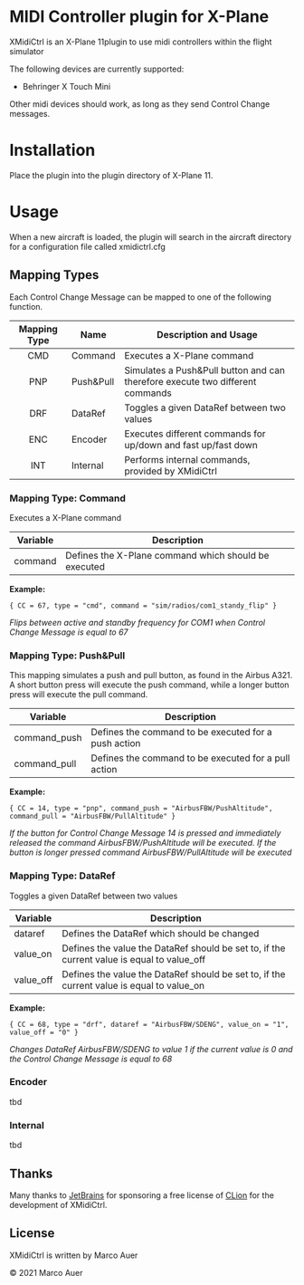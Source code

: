 # MIDI Controller plugin for X-Plane
XMidiCtrl is an X-Plane 11plugin to use midi controllers within the flight simulator

The following devices are currently supported:

* Behringer X Touch Mini

Other midi devices should work, as long as they send Control Change messages.

# Installation
Place the plugin into the plugin directory of X-Plane 11.

# Usage
When a new aircraft is loaded, the plugin will search in the aircraft directory for a configuration file called 
xmidictrl.cfg

## Mapping Types
Each Control Change Message can be mapped to one of the following function.

| Mapping Type | Name      | Description and Usage                                                         |
|:------------:|-----------|-------------------------------------------------------------------------------|
| CMD          | Command   | Executes a X-Plane command                                                    |
| PNP          | Push&Pull | Simulates a Push&Pull button and can therefore execute two different commands |   
| DRF          | DataRef   | Toggles a given DataRef between two values                                    |
| ENC          | Encoder   | Executes different commands for up/down and fast up/fast down                 |
| INT          | Internal  | Performs internal commands, provided by XMidiCtrl                             |

### Mapping Type: Command
Executes a X-Plane command

| Variable | Description                                          |
|----------|------------------------------------------------------|
| command  | Defines the X-Plane command which should be executed |

**Example:**
```
{ CC = 67, type = "cmd", command = "sim/radios/com1_standy_flip" }
```
*Flips between active and standby frequency for COM1 when Control Change Message is equal to 67*

### Mapping Type: Push&Pull
This mapping simulates a push and pull button, as found in the Airbus A321. A short button press will execute the push
command, while a longer button press will execute the pull command.

| Variable     | Description                                          |
|--------------|------------------------------------------------------|
| command_push | Defines the command to be executed for a push action |
| command_pull | Defines the command to be executed for a pull action |

**Example:**
```
{ CC = 14, type = "pnp", command_push = "AirbusFBW/PushAltitude", command_pull = "AirbusFBW/PullAltitude" }
```
*If the button for Control Change Message 14 is pressed and immediately released the command AirbusFBW/PushAltitude will 
be executed. If the button is longer pressed command AirbusFBW/PullAltitude will be executed*

### Mapping Type: DataRef
Toggles a given DataRef between two values

| Variable  | Description                                                                                |
|-----------|--------------------------------------------------------------------------------------------|
| dataref   | Defines the DataRef which should be changed                                                |
| value_on  | Defines the value the DataRef should be set to, if the current value is equal to value_off |
| value_off | Defines the value the DataRef should be set to, if the current value is equal to value_on  |

**Example:**
```
{ CC = 68, type = "drf", dataref = "AirbusFBW/SDENG", value_on = "1", value_off = "0" }
```
*Changes DataRef AirbusFBW/SDENG to value 1 if the current value is 0 and the Control Change Message is equal to 68*

### Encoder
tbd

### Internal
tbd

## Thanks
Many thanks to [JetBrains](https://www.jetbrains.com/) for sponsoring a free license of 
[CLion](https://www.jetbrains.com/clion/) for the development of XMidiCtrl.

## License
XMidiCtrl is written by Marco Auer

&copy; 2021 Marco Auer